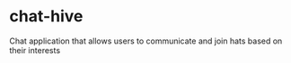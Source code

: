 # chat-hive
Chat application that allows users to communicate and join hats based on their interests
